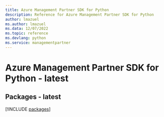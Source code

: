 ```yaml
---
title: Azure Management Partner SDK for Python
description: Reference for Azure Management Partner SDK for Python
author: lmazuel
ms.author: lmazuel
ms.data: 12/07/2022
ms.topic: reference
ms.devlang: python
ms.service: managementpartner
---
```

# Azure Management Partner SDK for Python - latest
## Packages - latest
[!INCLUDE [packages](management-partner-index.md)]